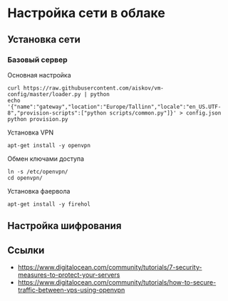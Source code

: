 Настройка сети в облаке
=======================

Установка сети
--------------

### Базовый сервер

Основная настройка
    
    curl https://raw.githubusercontent.com/aiskov/vm-config/master/loader.py | python
    echo '{"name":"gateway","location":"Europe/Tallinn","locale":"en_US.UTF-8","provision-scripts":["python scripts/common.py"]}' > config.json
    python provision.py

Установка VPN

    apt-get install -y openvpn

Обмен ключами доступа

    ln -s /etc/openvpn/
    cd openvpn/
    

Установка фаервола 

    apt-get install -y firehol



Настройка шифрования
--------------------



Ссылки
------
* https://www.digitalocean.com/community/tutorials/7-security-measures-to-protect-your-servers
* https://www.digitalocean.com/community/tutorials/how-to-secure-traffic-between-vps-using-openvpn
